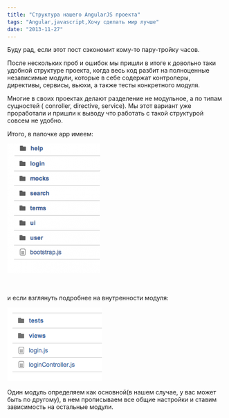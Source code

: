 ```yaml
---
title: "Структура нашего AngularJS проекта"
tags: "Angular,javascript,Хочу сделать мир лучше"
date: "2013-11-27"
---
```


Буду рад, если этот пост сэкономит кому-то пару-тройку часов.

После нескольких проб и ошибок мы пришли в итоге к довольно таки удобной структуре проекта, когда весь код разбит на полноценные независимые модули, которые в себе содержат контролеры, директивы, сервисы, вьюхи, а также тесты конкретного модуля.

Многие в своих проектах делают разделение не модульное, а по типам сущностей ( conroller, directive, service). Мы этот вариант уже проработали и пришли к выводу что работать с такой структурой совсем не удобно.

Итого, в папочке app имеем:

![](images/Screenshot-2013-11-27-14.26.121-215x300.png "Screenshot 2013-11-27 14.26.12")

 

и если взглянуть подробнее на внутренности модуля:

![](images/Screenshot-2013-11-27-14.34.37.png "angularjs module")

Один модуль определяем как основной(в нашем случае, у вас может быть по другому), в нем прописываем все общие настройки и ставим зависимость на остальные модули.
